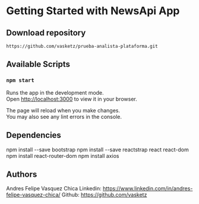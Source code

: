 # Getting Started with NewsApi App

## Download repository

`https://github.com/vasketz/prueba-analista-plataforma.git`

## Available Scripts

### `npm start`

Runs the app in the development mode.\
Open [http://localhost:3000](http://localhost:3000) to view it in your browser.

The page will reload when you make changes.\
You may also see any lint errors in the console.

## Dependencies

npm install --save bootstrap
npm install --save reactstrap react react-dom
npm install react-router-dom
npm install axios

## Authors

Andres Felipe Vasquez Chica
Linkedin: https://www.linkedin.com/in/andres-felipe-vasquez-chica/
Github: https://github.com/vasketz
